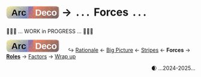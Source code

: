 # <sub>[![Arc Deco.](../../../../_rsc/_img/ArcDeco/ArcDeco-bar-h33px_rounded.png)](../../README.md)</sub> &rarr; &thinsp;.&thinsp;.&thinsp;.&thinsp; Forces &thinsp;.&thinsp;.&thinsp;.

🚧🚧🚧 ... WORK in PROGRESS ... 🚧🚧🚧

[![Arc Deco.](../../../../_rsc/_img/ArcDeco/ArcDeco-bar-h33px_rounded.png)](../../README.md) &nbsp;&nbsp;&nbsp;&nbsp;&nbsp;↪️&nbsp;[Rationale](../01.Rationale/README.md) &larr; [Big Picture](../02.BigPict/README.md) &larr; [Stripes](../03.Stripes/README.md) &larr; **Forces** &rarr; [**Roles**](../05.Roles/README.md) &rarr; [Factors](../06.Factors/README.md) &rarr; [Wrap&nbsp;up](../07.Wrapping/README.md)
<div align="right">🌒 ...2024-2025...</div>
